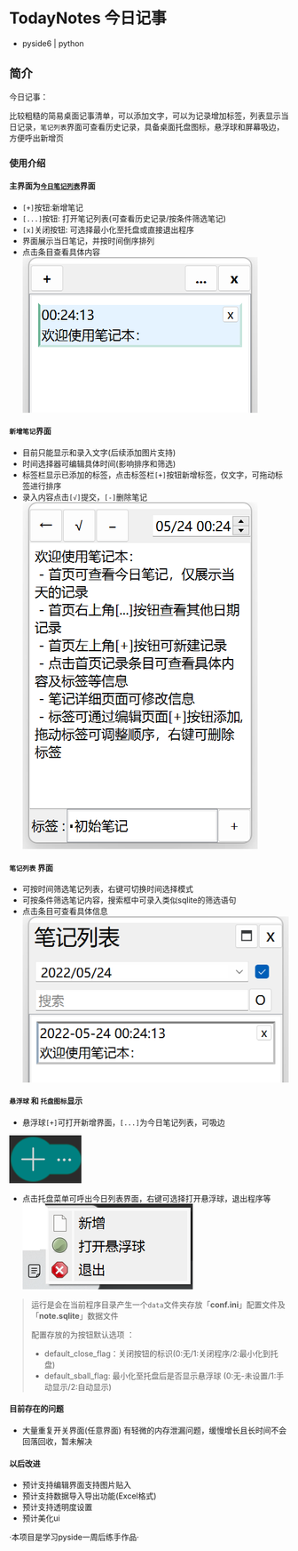 # TodayNotes 今日记事
- pyside6  |  python
## 简介
今日记事：

  比较粗糙的简易桌面记事清单，可以添加文字，可以为记录增加标签，列表显示当日记录，`笔记列表`界面可查看历史记录，具备桌面托盘图标，悬浮球和屏幕吸边，方便呼出新增页
  

### 使用介绍

#### 主界面为<u>`今日笔记列表`</u>界面
- `[+]`按钮:新增笔记
- `[...]`按钮: 打开笔记列表(可查看历史记录/按条件筛选笔记)
- `[x]`关闭按钮: 可选择最小化至托盘或直接退出程序
- 界面展示当日笔记，并按时间倒序排列
- 点击条目查看具体内容
![今日笔记主界面](文档/介绍图片/今日列表界面.png)

#### `新增笔记`界面
- 目前只能显示和录入文字(后续添加图片支持)
- 时间选择器可编辑具体时间(影响排序和筛选)
- 标签栏显示已添加的标签，点击标签栏`[+]`按钮新增标签，仅文字，可拖动标签进行排序
- 录入内容点击`[√]`提交，`[-]`删除笔记
![新增界面](文档/介绍图片/笔记编辑界面.png)

#### `笔记列表` 界面
- 可按时间筛选笔记列表，右键可切换时间选择模式
- 可按条件筛选笔记内容，搜索框中可录入类似sqlite的筛选语句
- 点击条目可查看具体信息
![笔记列表界面](文档/介绍图片/笔记查询列表界面.png)

#### `悬浮球` 和 `托盘图标`显示
- 悬浮球`[+]`可打开新增界面，`[...]`为今日笔记列表，可吸边

![悬浮球图表](文档/介绍图片/悬浮球.png)

- 点击托盘菜单可呼出今日列表界面，右键可选择打开悬浮球，退出程序等
![托盘图标](文档/介绍图片/托盘及菜单.png)


> 运行是会在当前程序目录产生一个`data`文件夹存放「**conf.ini**」配置文件及「**note.sqlite**」数据文件
>
> 配置存放的为按钮默认选项 ：
> - default_close_flag：关闭按钮的标识(0:无/1:关闭程序/2:最小化到托盘)
> - default_sball_flag: 最小化至托盘后是否显示悬浮球 (0:无-未设置/1:手动显示/2:自动显示)


#### 目前存在的问题
- 大量重复开关界面(任意界面) 有轻微的内存泄漏问题，缓慢增长且长时间不会回落回收，暂未解决

#### 以后改进
- 预计支持编辑界面支持图片贴入
- 预计支持数据导入导出功能(Excel格式)
- 预计支持透明度设置
- 预计美化ui

·本项目是学习pyside一周后练手作品·
